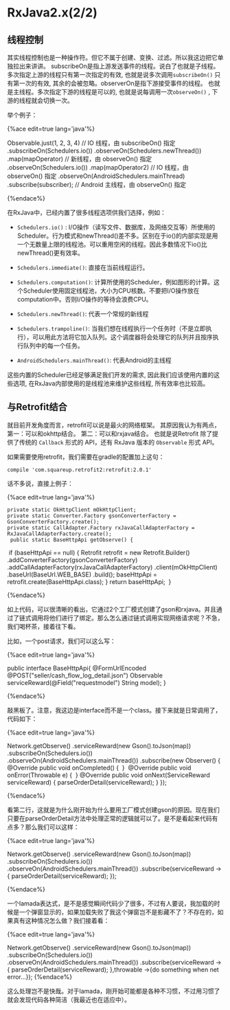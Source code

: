 # RxJava2.x(2/2)

## 线程控制

其实线程控制也是一种操作符。但它不属于创建、变换、过滤。所以我这边把它单独拉出来讲讲。
subscribeOn是指上游发送事件的线程。说白了也就是子线程。
多次指定上游的线程只有第一次指定的有效, 也就是说多次调用`subscribeOn()` 只有第一次的有效, 其余的会被忽略。observerOn是指下游接受事件的线程。
也就是主线程。多次指定下游的线程是可以的, 也就是说每调用一次`observeOn()` , 下游的线程就会切换一次。

举个例子：

{%ace edit=true lang='java'%}

Observable.just(1, 2, 3, 4) // IO 线程，由 subscribeOn() 指定
    .subscribeOn(Schedulers.io())
    .observeOn(Schedulers.newThread())
    .map(mapOperator) // 新线程，由 observeOn() 指定
    .observeOn(Schedulers.io())
    .map(mapOperator2) // IO 线程，由 observeOn() 指定
    .observeOn(AndroidSchedulers.mainThread)
    .subscribe(subscriber);  // Android 主线程，由 observeOn() 指定

{%endace%}

在RxJava中，已经内置了很多线程选项供我们选择，例如：

- `Schedulers.io()` : I/O操作（读写文件、数据库，及网络交互等）所使用的Scheduler。行为模式和newThread()差不多。区别在于io()的内部实现是用一个无数量上限的线程池。可以重用空闲的线程。因此多数情况下io()比newThread()更有效率。

- `Schedulers.immediate()`: 直接在当前线程运行。

- `Schedulers.computation()`: 计算所使用的Scheduler，例如图形的计算。这个Scheduler使用固定线程池，大小为CPU核数。不要把I/O操作放在computation中。否则I/O操作的等待会浪费CPU。

- `Schedulers.newThread()`: 代表一个常规的新线程

- `Schedulers.trampoline()`: 当我们想在线程执行一个任务时（不是立即执行），可以用此方法将它加入队列。这个调度器将会处理它的队列并且按序执行队列中的每一个任务。

- `AndroidSchedulers.mainThread()`: 代表Android的主线程

这些内置的Scheduler已经足够满足我们开发的需求, 因此我们应该使用内置的这些选项, 在RxJava内部使用的是线程池来维护这些线程, 所有效率也比较高。

## 与Retrofit结合

就目前开发角度而言，retrofit可以说是最火的网络框架。
其原因我认为有两点，
第一：可以和okhttp结合。
第二：可以和rxjava结合。
也就是说Retrofit 除了提供了传统的 `Callback` 形式的 API，还有 RxJava 版本的 `Observable` 形式 API。

如果需要使用retrofit，我们需要在gradle的配置加上这句：

```
compile 'com.squareup.retrofit2:retrofit:2.0.1'

```

话不多说，直接上例子：

{%ace edit=true lang='java'%}


    private static OkHttpClient mOkHttpClient;
    private static Converter.Factory gsonConverterFactory = GsonConverterFactory.create();
    private static CallAdapter.Factory rxJavaCallAdapterFactory = RxJavaCallAdapterFactory.create();
     public static BaseHttpApi getObserve() {
​
        if (baseHttpApi == null) {
            Retrofit retrofit = new Retrofit.Builder()
                    .addConverterFactory(gsonConverterFactory)
                    .addCallAdapterFactory(rxJavaCallAdapterFactory)
                    .client(mOkHttpClient)
                    .baseUrl(BaseUrl.WEB_BASE)
                    .build();
            baseHttpApi = retrofit.create(BaseHttpApi.class);
       }
        return baseHttpApi;
​
    }

{%endace%}

如上代码，可以很清晰的看出，它通过2个工厂模式创建了gson和rxjava。并且通过了链式调用将他们进行了绑定。那么怎么通过链式调用实现网络请求呢？不急，我们喝杯茶，接着往下看。

比如，一个post请求，我们可以这么写：

{%ace edit=true lang='java'%}

public interface BaseHttpApi{
    @FormUrlEncoded
    @POST("seller/cash_flow_log_detail.json")
    Observable<ServiceReward> serviceReward(@Field("requestmodel") String model);
}

{%endace%}

敲黑板了。注意，我这边是interface而不是一个class。接下来就是日常调用了，代码如下：

{%ace edit=true lang='java'%}

 Network.getObserve()
                .serviceReward(new Gson().toJson(map))
                .subscribeOn(Schedulers.io())
                .observeOn(AndroidSchedulers.mainThread())
                .subscribe(new Observer<ServiceReward>() {
                    @Override
                    public void onCompleted() {
​
                    }
​
                    @Override
                    public void onError(Throwable e) {
​
                    }
​
                    @Override
                    public void onNext(ServiceReward serviceReward) {
                        parseOrderDetail(serviceReward);
                    }
                });

{%endace%}

看第二行，这就是为什么刚开始为什么要用工厂模式创建gson的原因。现在我们只要在parseOrderDetail方法中处理正常的逻辑就可以了。是不是看起来代码有点多？那么我们可以这样：

{%ace edit=true lang='java'%}

 Network.getObserve()
                .serviceReward(new Gson().toJson(map))
                .subscribeOn(Schedulers.io())
                .observeOn(AndroidSchedulers.mainThread())
                .subscribe(serviceReward ->{
                        parseOrderDetail(serviceReward);
                 });

{%endace%}

一个lamada表达式，是不是感觉瞬间代码少了很多，不过有人要说，我加载的时候是一个弹窗显示的，如果加载失败了我这个弹窗岂不是影藏不了？不存在的，如果真有这种情况怎么做？我们接着看：

{%ace edit=true lang='java'%}

 Network.getObserve()
                .serviceReward(new Gson().toJson(map))
                .subscribeOn(Schedulers.io())
                .observeOn(AndroidSchedulers.mainThread())
                .subscribe(serviceReward ->{
                        parseOrderDetail(serviceReward);
                 },throwable ->{do something when net error...});
{%endace%}

这么处理岂不是快哉。对于lamada，刚开始可能都是各种不习惯，不过用习惯了就会发现代码各种简洁（我最近也在适应中）。




